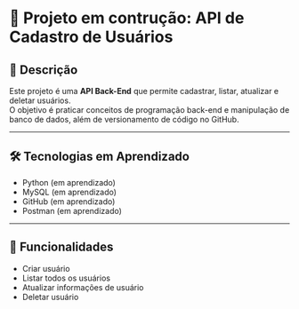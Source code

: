 # 🚧 Projeto em contrução: API de Cadastro de Usuários

## 🔹 Descrição
Este projeto é uma **API Back-End** que permite cadastrar, listar, atualizar e deletar usuários.  
O objetivo é praticar conceitos de programação back-end e manipulação de banco de dados, além de versionamento de código no GitHub.

---

## 🛠 Tecnologias em Aprendizado
- Python (em aprendizado)
- MySQL (em aprendizado)
- GitHub (em aprendizado)
- Postman (em aprendizado)

---

## 🚀 Funcionalidades
- Criar usuário
- Listar todos os usuários
- Atualizar informações de usuário
- Deletar usuário


